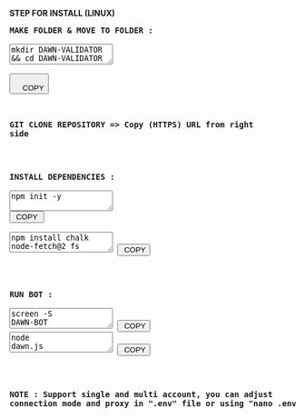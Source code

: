 <b>STEP FOR INSTALL (LINUX)<b>

<pre><b>MAKE FOLDER & MOVE TO FOLDER :<b>
<br><textarea id="text-copy" class="form-copy">mkdir DAWN-VALIDATOR && cd DAWN-VALIDATOR</textarea>
<button class="btn btn-copy btn-circle">
    COPY
</button>

<br><b>GIT CLONE REPOSITORY<b> => Copy (HTTPS) URL from right side

<br><b>INSTALL DEPENDENCIES :<b>
<br><textarea id="text-copy" class="form-copy">npm init -y</textarea>
<button class="btn btn-copy btn-circle">
    COPY
</button>
<br><textarea id="text-copy" class="form-copy">npm install chalk node-fetch@2 fs</textarea>
<button class="btn btn-copy btn-circle">
    COPY
</button>

<br><b>RUN BOT :<b>
<br><textarea id="text-copy" class="form-copy">screen -S DAWN-BOT</textarea>
<button class="btn btn-copy btn-circle">
    COPY
</button>
<br><textarea id="text-copy" class="form-copy">node dawn.js</textarea>
<button class="btn btn-copy btn-circle">
    COPY
</button>

<br><b>NOTE :<b> Support single and multi account, you can adjust connection mode and proxy in ".env" file or using "nano .env"